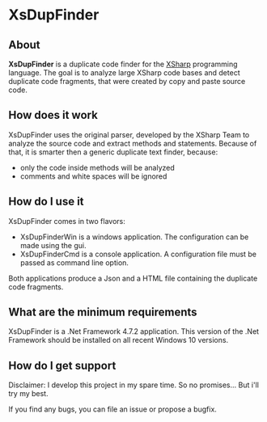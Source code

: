 # XsDupFinder

## About

**XsDupFinder** is a duplicate code finder for the [XSharp](https://www.xsharp.info/) programming language. 
The goal is to analyze large XSharp code bases and detect duplicate code fragments, that were created by copy and paste source code.

## How does it work

XsDupFinder uses the original parser, developed by the XSharp Team to analyze the source code and extract methods and statements. 
Because of that, it is smarter then a generic duplicate text finder, because:
* only the code inside methods will be analyzed
* comments and white spaces will be ignored

## How do I use it

XsDupFinder comes in two flavors:

* XsDupFinderWin is a windows application. The configuration can be made using the gui.
* XsDupFinderCmd is a console application. A configuration file must be passed as command line option. 

Both applications produce a Json and a HTML file containing the duplicate code fragments.

## What are the minimum requirements

XsDupFinder is a .Net Framework 4.7.2 application. This version of the .Net Framework should be installed on all recent Windows 10 versions.

## How do I get support

Disclaimer: I develop this project in my spare time. So no promises... But i'll try my best. 

If you find any bugs, you can file an issue or propose a bugfix.